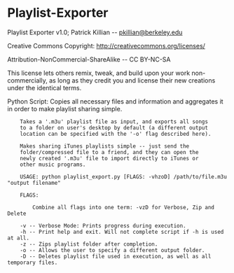 Playlist-Exporter
=================

Playlist Exporter v1.0; Patrick Killian -- pkillian@berkeley.edu

Creative Commons Copyright: http://creativecommons.org/licenses/

Attribution-NonCommercial-ShareAlike -- CC BY-NC-SA

This license lets others remix, tweak, and build upon your work non-commercially, as long as they credit you and license their new creations under the identical terms.

Python Script: Copies all necessary files and information and aggregates it in order to make playlist sharing simple.
        
        Takes a '.m3u' playlist file as input, and exports all songs 
        to a folder on user's desktop by default (a different output
        location can be specified with the '-o' flag described here).
        
        Makes sharing iTunes playlists simple -- just send the 
        folder/compressed file to a friend, and they can open the 
        newly created '.m3u' file to import directly to iTunes or 
        other music programs.
        
        USAGE: python playlist_export.py [FLAGS: -vhzoD] /path/to/file.m3u "output filename"
        
        FLAGS: 
        
            Combine all flags into one term: -vzD for Verbose, Zip and Delete
        
        -v -- Verbose Mode: Prints progress during execution.
        -h -- Print help and exit. Will not complete script if -h is used at all.
        -z -- Zips playlist folder after completion.
        -o -- Allows the user to specify a different output folder. 
        -D -- Deletes playlist file used in execution, as well as all temporary files.